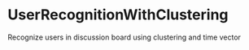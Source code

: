 UserRecognitionWithClustering
=============================

Recognize users in discussion board using clustering and time vector
